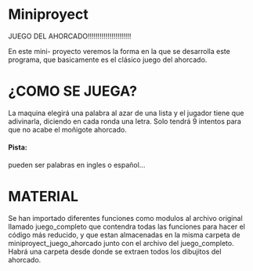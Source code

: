 # Miniproyect

JUEGO DEL AHORCADO!!!!!!!!!!!!!!!!!!!!!!

En este mini- proyecto veremos la forma en la que se desarrolla este programa, que basicamente es el clásico juego del ahorcado.


# ¿COMO SE JUEGA?

La maquina elegirá una palabra al azar de una lista y el jugador tiene que adivinarla, diciendo en cada ronda una letra.
Solo tendrá 9 intentos para que no acabe el moñigote ahorcado.

#### Pista: 
pueden ser palabras en ingles o español...




# MATERIAL
Se han importado diferentes funciones como modulos al archivo original llamado juego_completo que contendra todas las funciones para hacer el código más reducido, y que estan almacenadas en la misma carpeta de miniproyect_juego_ahorcado junto con el archivo del
juego_completo. Habrá una carpeta desde donde se extraen todos los dibujitos del ahorcado.






